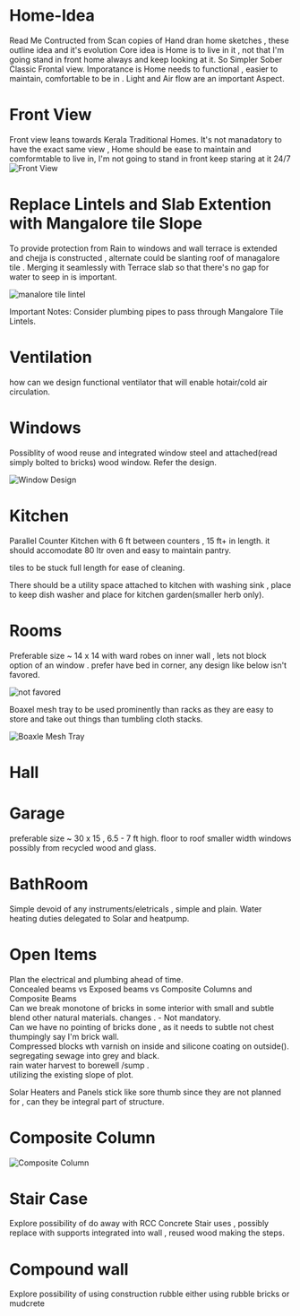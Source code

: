 # Home-Idea
Read Me Contructed from Scan copies of Hand dran home sketches , these outline idea and it's evolution
Core idea is Home is to live in it , not that I'm going stand in front home always and keep looking at it. 
So Simpler Sober Classic Frontal view.
Imporatance is Home needs to functional , easier to maintain, comfortable to be in .
Light and Air flow are an important Aspect.


 # Front View 
 Front view leans towards Kerala Traditional Homes. It's not manadatory to have the exact same view , Home should be ease to maintain and comformtable to live in, I'm not going to stand in front keep staring at it 24/7
 ![Front View](scan/front-view-or.jpg?raw=true "Front View")
  
 # Replace Lintels and Slab Extention with Mangalore tile Slope 

 To provide protection from Rain to windows and wall terrace is extended and chejja is constructed , alternate could be slanting roof of managalore tile . Merging it seamlessly with Terrace slab so that there's no gap for water to seep in is important.

 ![manalore tile lintel](scan/mangalore-tile-lintel-alt-or.jpg?raw=true "Mangalore Tile Chejja")

 Important Notes: Consider plumbing pipes to pass through Mangalore Tile Lintels.

 # Ventilation
   how can we design functional ventilator that will enable hotair/cold air circulation.

 # Windows 
   Possiblity of wood reuse and integrated window steel and attached(read simply bolted to bricks) wood window. Refer the design.  
   
   ![Window Design](scan/window-design.jpeg?raw=true "Alternate Window Design")

 # Kitchen 
 Parallel Counter Kitchen with 6 ft between counters , 15 ft+ in length. 
 it should accomodate 80 ltr oven and easy to maintain pantry.

 tiles to be stuck full length for ease of cleaning.

 There should be a utility space attached to kitchen with 
 washing sink , place to keep dish washer and place for kitchen garden(smaller herb only).

 # Rooms 
 Preferable size ~ 14 x 14 with ward robes on inner wall , lets not block option of an window .
 prefer have bed in corner, any design like below isn't favored.

 ![not favored](scan/not-favored-room-design.jpg?raw=true "Not Favored")

 Boaxel mesh tray to be used prominently than racks as they are easy to store and take out things than tumbling cloth stacks.

 ![Boaxle Mesh Tray](https://www.ikea.com/in/en/p/boaxel-mesh-basket-white-10459955/?gclid=Cj0KCQjwrJOMBhCZARIsAGEd4VHdoM_n-WIZjfKHiiOgPKHWirppKqxDY3TrEM8xX2D3qpjufox2ZGYaAhJPEALw_wcB)

 # Hall


# Garage 
preferable size ~ 30 x 15 , 6.5 - 7 ft high.  floor to roof smaller width windows possibly from recycled wood and glass.

# BathRoom 
Simple devoid of any instruments/eletricals , simple and plain. Water heating duties delegated to Solar and heatpump.

# Open Items
Plan the electrical and plumbing ahead of time.  
Concealed beams vs Exposed beams vs Composite Columns and Composite Beams  
Can we break monotone of bricks in some interior with small and subtle blend other natural materials. changes . - Not mandatory.  
Can we have no pointing of bricks done , as it needs to subtle not chest thumpingly say I'm brick wall.  
Compressed blocks wth varnish on inside and silicone coating on outside().  
segregating sewage into grey and black.  
rain water harvest to borewell /sump .  
utilizing the existing slope of plot.  

Solar Heaters and Panels stick like sore thumb since they are not planned for , can they be integral part of structure.  

# Composite Column

![Composite Column](scan/composite-column.jpeg?raw=true "Composte Column with Regular bricks")

# Stair Case
 
Explore possibility of do away with RCC Concrete Stair uses , possibly replace with supports integrated into wall , reused wood making the steps.

# Compound wall 
Explore possibility of using construction rubble either using rubble bricks or mudcrete

